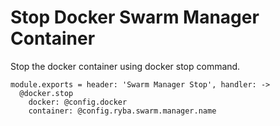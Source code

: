 
# Stop Docker Swarm Manager Container

Stop the docker container using docker stop command.

    module.exports = header: 'Swarm Manager Stop', handler: ->
      @docker.stop
        docker: @config.docker
        container: @config.ryba.swarm.manager.name
